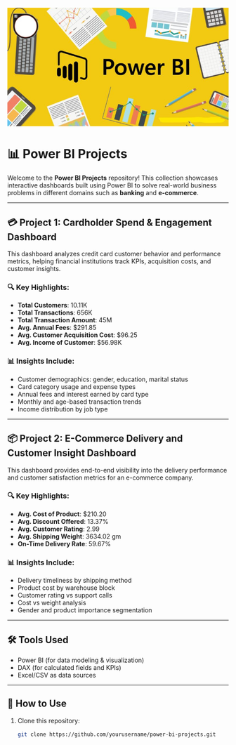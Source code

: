 ![Power BI Dashboard](images/power_bi.jpg)

# 📊 Power BI Projects

Welcome to the **Power BI Projects** repository! This collection showcases interactive dashboards built using Power BI to solve real-world business problems in different domains such as **banking** and **e-commerce**.

---

## 💳 Project 1: Cardholder Spend & Engagement Dashboard

This dashboard analyzes credit card customer behavior and performance metrics, helping financial institutions track KPIs, acquisition costs, and customer insights.

### 🔍 Key Highlights:
- **Total Customers**: 10.11K
- **Total Transactions**: 656K
- **Total Transaction Amount**: 45M
- **Avg. Annual Fees**: \$291.85
- **Avg. Customer Acquisition Cost**: \$96.25
- **Avg. Income of Customer**: \$56.98K

### 📊 Insights Include:
- Customer demographics: gender, education, marital status
- Card category usage and expense types
- Annual fees and interest earned by card type
- Monthly and age-based transaction trends
- Income distribution by job type

---

## 📦 Project 2: E-Commerce Delivery and Customer Insight Dashboard

This dashboard provides end-to-end visibility into the delivery performance and customer satisfaction metrics for an e-commerce company.

### 🔍 Key Highlights:
- **Avg. Cost of Product**: \$210.20
- **Avg. Discount Offered**: 13.37%
- **Avg. Customer Rating**: 2.99
- **Avg. Shipping Weight**: 3634.02 gm
- **On-Time Delivery Rate**: 59.67%

### 📊 Insights Include:
- Delivery timeliness by shipping method
- Product cost by warehouse block
- Customer rating vs support calls
- Cost vs weight analysis
- Gender and product importance segmentation

---

## 🛠️ Tools Used

- Power BI (for data modeling & visualization)
- DAX (for calculated fields and KPIs)
- Excel/CSV as data sources

---

## 🚀 How to Use

1. Clone this repository:
   ```bash
   git clone https://github.com/yourusername/power-bi-projects.git


